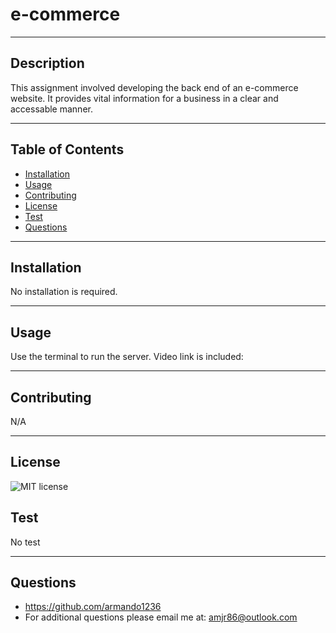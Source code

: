 # e-commerce
***
## Description
This assignment involved developing the back end of an e-commerce website. It provides vital information for a business in a clear and accessable manner. 
***
## Table of Contents
- [Installation](#installation)
- [Usage](#usage)
- [Contributing](#contributing)
- [License](#license)
- [Test](#test)
- [Questions](#questions)
***
## Installation
No installation is required.
***
## Usage
Use the terminal to run the server. Video link is included: 
***
## Contributing
N/A
***
## License
![MIT license](https://img.shields.io/static/v1?label=license&message=MIT&color=blue)
## Test
No test
***
## Questions
- https://github.com/armando1236
- For additional questions please email me at: amjr86@outlook.com